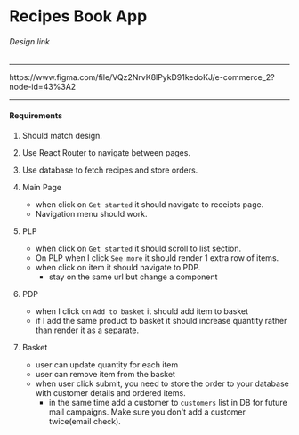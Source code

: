 # Recipes Book App

###### Design link
<hr>
https://www.figma.com/file/VQz2NrvK8lPykD91kedoKJ/e-commerce_2?node-id=43%3A2
<hr>

#### Requirements
1. Should match design.
2. Use React Router to navigate between pages.
3. Use database to fetch recipes and store orders.
4. Main Page
    - when click on `Get started` it should navigate to receipts page.
    - Navigation menu should work.
5. PLP
    - when click on `Get started` it should scroll to list section.
    - On PLP when I click `See more` it should render 1 extra row of items.
    - when click on item it should navigate to PDP.
        - stay on the same url but change a component
6. PDP
    - when I click on `Add to basket` it should add item to basket
    - if I add the same product to basket it should increase quantity rather than render it as a separate.
7. Basket

    - user can update quantity for each item
    - user can remove item from the basket
    - when user click submit, you need to store the order to your database with customer details and ordered items.
        -   in the same time add a customer to `customers` list in DB for future mail campaigns. Make sure you don't add a customer twice(email check).
        